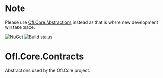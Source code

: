 # Note
Please use [Ofl.Core.Abstractions](https://github.com/OneFrameLink/Ofl.Core.Abstractions) instead as that is where new development will take place.

[![NuGet](https://img.shields.io/nuget/v/Ofl.Core.Contracts.svg)](https://www.nuget.org/packages/Ofl.Core.Contracts/)
[![Build status](https://ci.appveyor.com/api/projects/status/unttet97snjit1yy?svg=true)](https://ci.appveyor.com/project/OneFrameLink/ofl-core-contracts)

# Ofl.Core.Contracts
Abstractions used by the Ofl.Core project.
